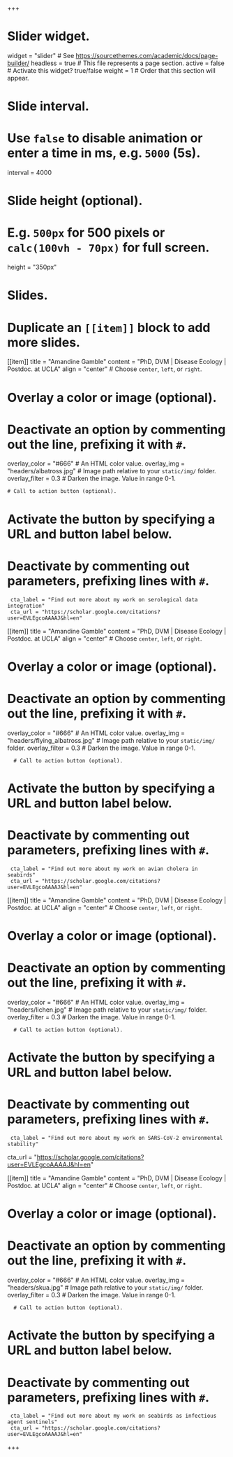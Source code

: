+++
# Slider widget.
widget = "slider"  # See https://sourcethemes.com/academic/docs/page-builder/
headless = true  # This file represents a page section.
active = false # Activate this widget? true/false
weight = 1  # Order that this section will appear.

# Slide interval.
# Use `false` to disable animation or enter a time in ms, e.g. `5000` (5s).
interval = 4000

# Slide height (optional).
# E.g. `500px` for 500 pixels or `calc(100vh - 70px)` for full screen.
height = "350px"

# Slides.
# Duplicate an `[[item]]` block to add more slides.
[[item]]
  title = "Amandine Gamble"
  content = "PhD, DVM | Disease Ecology | Postdoc. at UCLA"
  align = "center"  # Choose `center`, `left`, or `right`.

  # Overlay a color or image (optional).
  #   Deactivate an option by commenting out the line, prefixing it with `#`.
  overlay_color = "#666"  # An HTML color value.
  overlay_img = "headers/albatross.jpg"  # Image path relative to your `static/img/` folder.
  overlay_filter = 0.3  # Darken the image. Value in range 0-1.
  
    # Call to action button (optional).
  #   Activate the button by specifying a URL and button label below.
  #   Deactivate by commenting out parameters, prefixing lines with `#`.
     cta_label = "Find out more about my work on serological data integration"
     cta_url = "https://scholar.google.com/citations?user=EVLEgcoAAAAJ&hl=en"

[[item]]
  title = "Amandine Gamble"
  content = "PhD, DVM | Disease Ecology | Postdoc. at UCLA"
  align = "center"  # Choose `center`, `left`, or `right`.

  # Overlay a color or image (optional).
  #   Deactivate an option by commenting out the line, prefixing it with `#`.
  overlay_color = "#666"  # An HTML color value.
  overlay_img = "headers/flying_albatross.jpg"  # Image path relative to your `static/img/` folder.
  overlay_filter = 0.3  # Darken the image. Value in range 0-1.
  
      # Call to action button (optional).
  #   Activate the button by specifying a URL and button label below.
  #   Deactivate by commenting out parameters, prefixing lines with `#`.
     cta_label = "Find out more about my work on avian cholera in seabirds"
     cta_url = "https://scholar.google.com/citations?user=EVLEgcoAAAAJ&hl=en"

[[item]]
  title = "Amandine Gamble"
  content = "PhD, DVM | Disease Ecology | Postdoc. at UCLA"
  align = "center"  # Choose `center`, `left`, or `right`.

  # Overlay a color or image (optional).
  #   Deactivate an option by commenting out the line, prefixing it with `#`.
  overlay_color = "#666"  # An HTML color value.
  overlay_img = "headers/lichen.jpg"  # Image path relative to your `static/img/` folder.
  overlay_filter = 0.3  # Darken the image. Value in range 0-1.
  
      # Call to action button (optional).
  #   Activate the button by specifying a URL and button label below.
  #   Deactivate by commenting out parameters, prefixing lines with `#`.
     cta_label = "Find out more about my work on SARS-CoV-2 environmental stability"
  cta_url = "https://scholar.google.com/citations?user=EVLEgcoAAAAJ&hl=en"
  
  [[item]]
  title = "Amandine Gamble"
  content = "PhD, DVM | Disease Ecology | Postdoc. at UCLA"
  align = "center"  # Choose `center`, `left`, or `right`.

  # Overlay a color or image (optional).
  #   Deactivate an option by commenting out the line, prefixing it with `#`.
  overlay_color = "#666"  # An HTML color value.
  overlay_img = "headers/skua.jpg"  # Image path relative to your `static/img/` folder.
  overlay_filter = 0.3  # Darken the image. Value in range 0-1.
  
      # Call to action button (optional).
  #   Activate the button by specifying a URL and button label below.
  #   Deactivate by commenting out parameters, prefixing lines with `#`.
     cta_label = "Find out more about my work on seabirds as infectious agent sentinels"
     cta_url = "https://scholar.google.com/citations?user=EVLEgcoAAAAJ&hl=en"
  
+++
